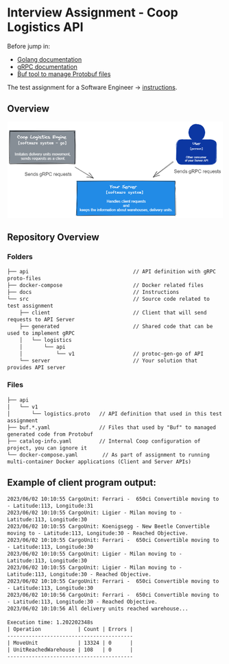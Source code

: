 # Interview Assignment - Coop Logistics API

Before jump in:

- [Golang documentation](https://go.dev/doc/)
- [gRPC documentation](https://grpc.io/docs/)
- [Buf tool to manage Protobuf files](https://buf.build/docs/introduction/)

The test assignment for a Software Engineer
-> [instructions](docs/instructions.md).

## Overview

![project_overview](docs/assets/overview.png)


## Repository Overview

### Folders

```text
├── api                                  // API definition with gRPC proto-files
├── docker-compose                       // Docker related files
├── docs                                 // Instructions
└── src                                  // Source code related to test assignment
    ├── client                           // Client that will send requests to API Server
    ├── generated                        // Shared code that can be used to implement gRPC
    │   └── logistics
    │       └── api
    │           └── v1                   // protoc-gen-go of API
    └── server                           // Your solution that provides API server
```

### Files

```text
├── api
│   └── v1
│       └── logistics.proto   // API definition that used in this test assignment
├── buf.*.yaml                // Files that used by "Buf" to managed generated code from Protobuf
├── catalog-info.yaml         // Internal Coop configuration of project, you can ignore it
└── docker-compose.yaml        // As part of assignment to running multi-container Docker applications (Client and Server APIs)
```

## Example of client program output:

```text
2023/06/02 10:10:55 CargoUnit: Ferrari -  650ci Convertible moving to - Latitude:113, Longitude:31
2023/06/02 10:10:55 CargoUnit: Ligier - Milan moving to - Latitude:113, Longitude:30
2023/06/02 10:10:55 CargoUnit: Koenigsegg - New Beetle Convertible moving to - Latitude:113, Longitude:30 - Reached Objective.
2023/06/02 10:10:55 CargoUnit: Ferrari -  650ci Convertible moving to - Latitude:113, Longitude:30
2023/06/02 10:10:55 CargoUnit: Ligier - Milan moving to - Latitude:113, Longitude:30
2023/06/02 10:10:55 CargoUnit: Ligier - Milan moving to - Latitude:113, Longitude:30 - Reached Objective.
2023/06/02 10:10:55 CargoUnit: Ferrari -  650ci Convertible moving to - Latitude:113, Longitude:30
2023/06/02 10:10:56 CargoUnit: Ferrari -  650ci Convertible moving to - Latitude:113, Longitude:30 - Reached Objective.
2023/06/02 10:10:56 All delivery units reached warehouse...

Execution time: 1.202202348s
| Operation            | Count | Errors |
-----------------------------------------
| MoveUnit             | 13324 | 0      |
| UnitReachedWarehouse | 108   | 0      |
-----------------------------------------
```
